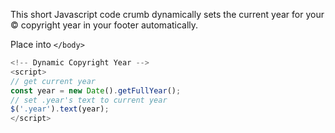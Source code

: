 This short Javascript code crumb dynamically sets the current year for your © copyright year in your footer automatically.

Place into `</body>`
```js
<!-- Dynamic Copyright Year -->
<script>
// get current year
const year = new Date().getFullYear();
// set .year's text to current year
$('.year').text(year);
</script>
```
